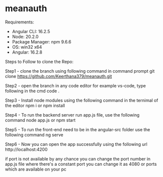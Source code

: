 # meanauth

Requirements:
- Angular CLI: 16.2.5
- Node: 20.2.0 
- Package Manager: npm 9.6.6
- OS: win32 x64
- Angular: 16.2.8

Steps to Follow to clone the Repo:

Step1 - clone the branch using following command in command prompt
      git clone https://github.com/Keerthana379/meanauth.git

Step2 - open the branch in any code editor for example vs-code, type following in the cmd
                  code .

Step3 - Install node modules using the following command in the ternimal of the editor
              npm i or npm install

Step4 - To run the backend server run app.js file, use the following command
                    node app.js 
                    or
                    npm start
                    
Step5 - To run the front-end need to be in the angular-src folder use the following command
                    ng serve
                    
Step6 - Now you can open the app successfully using the following url
                  http://localhost:4200

if port is not available by any chance you can change the port number in app.js file where there's a constant port you can change it as 4080 or ports which are available on your pc
